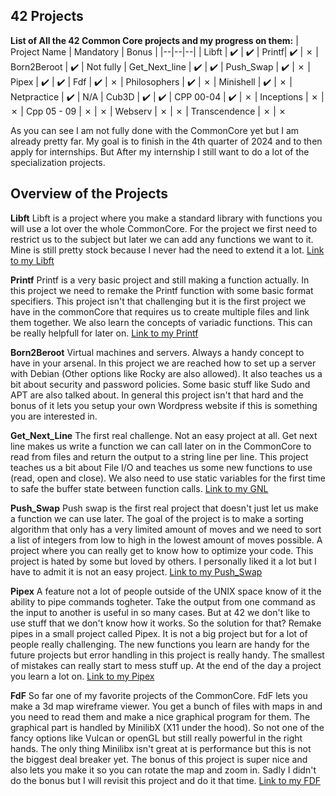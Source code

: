## 42 Projects

**List of All the 42 Common Core projects and my progress on them:**
| Project Name | Mandatory | Bonus |
|--|--|--|
| Libft | :heavy_check_mark: | :heavy_check_mark:
| Printf| :heavy_check_mark: | &#10007; 
| Born2Beroot | :heavy_check_mark: | Not fully
| Get_Next_line | :heavy_check_mark: | :heavy_check_mark:
| Push_Swap | :heavy_check_mark: | &#10007;
| Pipex | :heavy_check_mark: | :heavy_check_mark:
| Fdf | :heavy_check_mark: | &#10007;
| Philosophers | :heavy_check_mark: | &#10007;
| Minishell | :heavy_check_mark: | &#10007;
| Netpractice | :heavy_check_mark: | N/A
| Cub3D | :heavy_check_mark: | :heavy_check_mark:
| CPP 00-04 | :heavy_check_mark: | &#10007;
| Inceptions | &#10007; | &#10007;
| Cpp 05 - 09 | &#10007; | &#10007;
| Webserv | &#10007; | &#10007;
| Transcendence | &#10007; | &#10007;

As you can see I am not fully done with the CommonCore yet but I am already pretty far. My goal is to finish in the 4th quarter of 2024 and to then apply for internships. But After my internship I still want to do a lot of the specialization projects.

## Overview of the Projects

**Libft**
Libft is a project where you make a standard library with functions you will use a lot over the whole CommonCore. For the project we first need to restrict us to the subject but later we can add any functions we want to it. Mine is still pretty stock because I never had the need to extend it a lot.
[Link to my Libft](https://github.com/Quinten-14/42_Projects/tree/master/42_Libft)

**Printf**
Printf is a very basic project and still making a function actually. In this project we need to remake the Printf function with some basic format specifiers. This project isn't that challenging but it is the first project we have in the commonCore that requires us to create multiple files and link them together. We also learn the concepts of variadic functions. This can be really helpfull for later on.
[Link to my Printf](https://github.com/Quinten-14/42_Projects/tree/master/42_Printf)

**Born2Beroot**
Virtual machines and servers. Always a handy concept to have in your arsenal. In this project we are reached how to set up a server with Debian (Other options like Rocky are also allowed). It also teaches us a bit about security and password policies. Some basic stuff like Sudo and APT are also talked about. In general this project isn't that hard and the bonus of it lets you setup your own Wordpress website if this is something you are interested in.

**Get_Next_Line**
The first real challenge. Not an easy project at all. Get next line makes us write a function we can call later on in the CommonCore to read from files and return the output to a string line per line. This project teaches us a bit about File I/O and teaches us some new functions to use (read, open and close). We also need to use static variables for the first time to safe the buffer state between function calls.
[Link to my GNL](https://github.com/Quinten-14/42_Projects/tree/master/42_Gnl)

**Push_Swap**
Push swap is the first real project that doesn't just let us make a function we can use later. The goal of the project is to make a sorting algorithm that only has a very limited amount of moves and we need to sort a list of integers from low to high in the lowest amount of moves possible. A project where you can really get to know how to optimize your code. This project is hated by some but loved by others. I personally liked it a lot but I have to admit it is not an easy project.
[Link to my Push_Swap](https://github.com/Quinten-14/42_Projects/tree/master/42_Push_Swap)

**Pipex**
A feature not a lot of people outside of the UNIX space know of it the ability to pipe commands togheter. Take the output from one command as the input to another is useful in so many cases. But at 42 we don't like to use stuff that we don't know how it works. So the solution for that? Remake pipes in a small project called Pipex. It is not a big project but for a lot of people really challenging. The new functions you learn are handy for the future projects  but error handling in this project is really handy. The smallest of mistakes can really start to mess stuff up. At the end of the day a project you learn a lot on.
[Link to my Pipex](https://github.com/Quinten-14/42_Projects/tree/master/42_Pipex)

**FdF**
 So far one of my favorite projects of the CommonCore. FdF lets you make a 3d map wireframe viewer. You get a bunch of files with maps in and you need to read them and make a nice graphical program for them. The graphical part is handled by MinilibX (X11 under the hood). So not one of the fancy options like Vulcan or openGL but still really powerful in the right hands. The only thing Minilibx isn't great at is performance but this is not the biggest deal breaker yet. The bonus of this project is super nice and also lets you make it so you can rotate the map and zoom in. Sadly I didn't do the bonus but I will revisit this project and do it that time.
 [Link to my FDF](https://github.com/Quinten-14/42_Projects/tree/master/42_Fdf)
